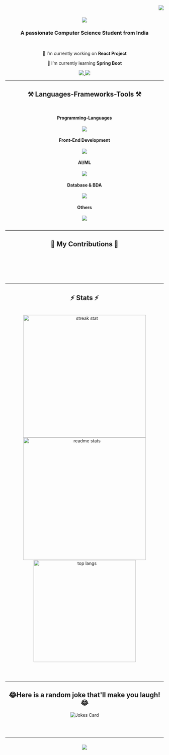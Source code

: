 <img align="right" src="https://visitor-badge.laobi.icu/badge?page_id=jwenjian.visitor-badge" />


<h1 align="center">
    <img src="https://readme-typing-svg.herokuapp.com/?font=Righteous&size=35&center=true&vCenter=true&width=500&height=70&duration=4000&lines=Hi+There!+👋;+I'm+Nishita+Namdeo!;" />
</h1>

<h3 align="center">A passionate  Computer Science Student from India </h3>

<br/>

<div align="center">
 
 🔭 I’m currently working on **React Project**
 
 🌱 I’m currently learning **Spring Boot**

 <!--💬 Ask me about **Animation, Digital Drawings... or anything [here](https://github.com/salesp07/salesp07/issues)**

 <!--⚡ Fun fact **Game of Thrones Night's Watch cloaks are made from Ikea rugs** -->
 
 </div>
 
<div align="center"> 
  <a href="mailto:nishita.namdeo.cs3018@gmail.com">
    <img src="https://img.shields.io/badge/Gmail-333333?style=for-the-badge&logo=gmail&logoColor=red" />
  </a>
  <a href="https://www.linkedin.com/in/nishita-namdeo-1b82ab202/" target="_blank">
    <img src="https://img.shields.io/badge/LinkedIn-0077B5?style=for-the-badge&logo=linkedin&logoColor=white" target="_blank" />
  </a>
<!--  <a href="https://salesp07.github.io" target="_blank">
     <img src="https://img.shields.io/badge/Portfolio-FF5722?style=for-the-badge&logo=todoist&logoColor=white" target="_blank" />  sqlite, safari, google-chrome are other good icon options -->
  </a>
</div>

 <hr/>
 
<h2 align="center">⚒️ Languages-Frameworks-Tools ⚒️</h2>
<br/>
<h4 align="center">Programming-Languages</h4>
<div align="center">
    <img src="https://skillicons.dev/icons?i=python,java" /><br>
</div>

<h4 align="center">Front-End Development</h4>
<div align="center">
    <img src="https://skillicons.dev/icons?i=html,css,tailwind,bootstrap,javascript,react" /><br>
</div>

<h4 align="center">AI/ML</h4>
<div align="center">
    <img src="https://skillicons.dev/icons?i=python,tensorflow,pytorch" /><br> <!-- pandas,scikit_learn,-->
</div>

<h4 align="center">Database & BDA</h4>
<div align="center">
    <img src="https://skillicons.dev/icons?i=kafka,mysql" /><br>  <!-- hadoop,hive-->
</div>

<h4 align="center">Others</h4>
<div align="center">
    <img src="https://skillicons.dev/icons?i=photoshop,blender,figma,matlab,git" /><br> <!-- canva,sparkar-->
</div>
<br/>
<hr/>

<div align="center">
  <h2>🐍 My Contributions 🐍</h2>
  <br>
  

  
  <br/><br/><br/>
</div>

<hr/>

<h2 align="center">⚡ Stats ⚡</h2>
<br>
<div align=center>
  <img width=390 src="https://streak-stats.demolab.com?user=nishita1010&theme=dark&mode=weekly&count_private=true&theme=react&border_radius=10" alt="streak stat"/>
  <img width=390 src="https://github-readme-stats.vercel.app/api?username=nishita1010&show_icons=true&theme=react&rank_icon=github&border_radius=10&hide=contribs,prs" alt="readme stats" />
  
  <br/>
  <img width=325 align="center" src="https://github-readme-stats.vercel.app/api/top-langs/?username=nishita1010&layout=compact&theme=react&border_radius=10&size_weight=0.5&count_weight=0.5&exclude_repo=github-readme-stats" alt="top langs" /> 
</div>

<br/><br/>
<hr/>
<div id="joke-container" align="center">
      
<h2 align="center">😂Here is a random joke that'll make you laugh!😂 </h2>

![Jokes Card](https://readme-jokes.vercel.app/api)
</div>


<br/><br/>
<hr/>

<h3 align="center">
    <img src="https://readme-typing-svg.herokuapp.com/?font=Righteous&size=25&center=true&vCenter=true&width=500&height=70&duration=4000&lines=Thanks+for+visiting!+✌️;+Shoot+me+a+message+on+Linkedin!;I'm+looking+for+job+opportunities+:)">
</h3>

<br/>
